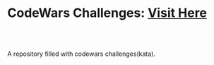<h1 align="left">CodeWars Challenges: <a href="https://www.codewars.com/users/Sathosk">Visit Here</a></h1>
<br></br>
<p>A repository filled with codewars challenges(kata).</p>